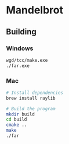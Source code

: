 # Mandelbrot

## Building
### Windows
```bash
wgd/tcc/make.exe
./far.exe
```
### Mac
```bash
# Install dependencies
brew install raylib

# Build the program
mkdir build
cd build
cmake ..
make
./far
```
